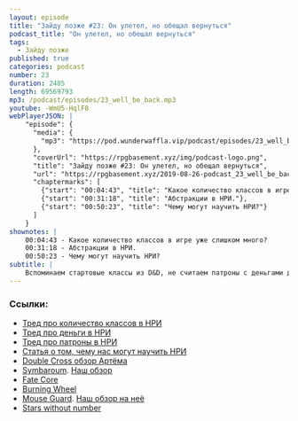 ```yaml
---
layout: episode
title: "Зайду позже #23: Он улетел, но обещал вернуться"
podcast_title: "Он улетел, но обещал вернуться"
tags:
  - Зайду позже
published: true
categories: podcast
number: 23
duration: 2485
length: 69569793
mp3: /podcast/episodes/23_well_be_back.mp3
youtube: -WmU5-HqlF8
webPlayerJSON: |
    "episode": {
      "media": {
        "mp3": "https://pod.wunderwaffla.vip/podcast/episodes/23_well_be_back.mp3"
      },
      "coverUrl": "https://rpgbasement.xyz/img/podcast-logo.png",
      "title": "Зайду позже #23: Он улетел, но обещал вернуться",
      "url": "https://rpgbasement.xyz/2019-08-26-podcast_23_well_be_back/",
      "chaptermarks": [
        {"start": "00:04:43", "title": "Какое количество классов в игре уже слишком много?"},
        {"start": "00:31:18", "title": "Абстракции в НРИ."},
        {"start": "00:50:23", "title": "Чему могут научить НРИ?"}
      ]
    }
shownotes: |
    00:04:43 - Какое количество классов в игре уже слишком много?  
    00:31:18 - Абстракции в НРИ.  
    00:50:23 - Чему могут научить НРИ?  
subtitle: |
    Вспоминаем стартовые классы из D&D, не считаем патроны c деньгами для правого дела и уходим в отпуск на месяц
---
```


### Ссылки:  
- [Тред про количество классов в НРИ](https://www.reddit.com/r/rpg/comments/cflyfu/in_classbased_rpg_systems_how_many_classes_is_too/)
- [Тред про деньги в НРИ](https://www.reddit.com/r/RPGdesign/comments/ccnhha/how_do_you_abstract_money/)
- [Тред про патроны в НРИ](https://www.reddit.com/r/RPGdesign/comments/ccq0f3/how_i_abstract_ammo/)
- [Статья о том, чему нас могут научить НРИ](https://mindweaverpg.wordpress.com/2019/08/16/why-play-rpgs/)
- [Double Cross обзор Артёма](https://imaginaria.ru/p/double-cross.html)
- [Symbaroum](https://www.modiphius.net/products/symbaroum-core-book-print-and-pdf). [Наш обзор](https://rpgbasement.xyz/2019-02-03-symbaroum/)
- [Fate Core](http://www.evilhat.com/home/fate-core/)
- [Burning Wheel](https://www.burningwheel.com/)
- [Mouse Guard](http://www.mouseguard.net/book/role-playing-game/). [Наш обзор на неё](https://rpgbasement.xyz/2019-07-09-mouse_guard/)
- [Stars without number](https://www.drivethrurpg.com/product/226996/Stars-Without-Number-Revised-Edition)
